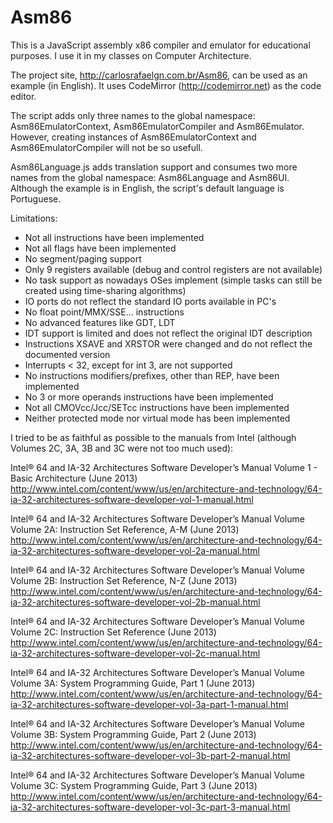 Asm86
=====

This is a JavaScript assembly x86 compiler and emulator for educational purposes. I use it in my classes on Computer Architecture.

The project site, http://carlosrafaelgn.com.br/Asm86, can be used as an example (in English). It uses CodeMirror (http://codemirror.net) as the code editor.

The script adds only three names to the global namespace: Asm86EmulatorContext, Asm86EmulatorCompiler and Asm86Emulator. However, creating instances of Asm86EmulatorContext and Asm86EmulatorCompiler will not be so usefull.

Asm86Language.js adds translation support and consumes two more names from the global namespace: Asm86Language and Asm86UI. Although the example is in English, the script's default language is Portuguese.

Limitations:
- Not all instructions have been implemented
- Not all flags have been implemented
- No segment/paging support
- Only 9 registers available (debug and control registers are not available)
- No task support as nowadays OSes implement (simple tasks can still be created using time-sharing algorithms)
- IO ports do not reflect the standard IO ports available in PC's
- No float point/MMX/SSE... instructions
- No advanced features like GDT, LDT
- IDT support is limited and does not reflect the original IDT description
- Instructions XSAVE and XRSTOR were changed and do not reflect the documented version
- Interrupts < 32, except for int 3, are not supported
- No instructions modifiers/prefixes, other than REP, have been implemented
- No 3 or more operands instructions have been implemented
- Not all CMOVcc/Jcc/SETcc instructions have been implemented
- Neither protected mode nor virtual mode has been implemented

I tried to be as faithful as possible to the manuals from Intel (although Volumes 2C, 3A, 3B and 3C were not too much used):

Intel® 64 and IA-32 Architectures Software Developer’s Manual Volume 1 - Basic Architecture (June 2013)
http://www.intel.com/content/www/us/en/architecture-and-technology/64-ia-32-architectures-software-developer-vol-1-manual.html

Intel® 64 and IA-32 Architectures Software Developer’s Manual Volume Volume 2A: Instruction Set Reference, A-M (June 2013)
http://www.intel.com/content/www/us/en/architecture-and-technology/64-ia-32-architectures-software-developer-vol-2a-manual.html

Intel® 64 and IA-32 Architectures Software Developer’s Manual Volume Volume 2B: Instruction Set Reference, N-Z (June 2013)
http://www.intel.com/content/www/us/en/architecture-and-technology/64-ia-32-architectures-software-developer-vol-2b-manual.html

Intel® 64 and IA-32 Architectures Software Developer’s Manual Volume Volume 2C: Instruction Set Reference (June 2013)
http://www.intel.com/content/www/us/en/architecture-and-technology/64-ia-32-architectures-software-developer-vol-2c-manual.html

Intel® 64 and IA-32 Architectures Software Developer’s Manual Volume Volume 3A: System Programming Guide, Part 1 (June 2013)
http://www.intel.com/content/www/us/en/architecture-and-technology/64-ia-32-architectures-software-developer-vol-3a-part-1-manual.html

Intel® 64 and IA-32 Architectures Software Developer’s Manual Volume Volume 3B: System Programming Guide, Part 2 (June 2013)
http://www.intel.com/content/www/us/en/architecture-and-technology/64-ia-32-architectures-software-developer-vol-3b-part-2-manual.html

Intel® 64 and IA-32 Architectures Software Developer’s Manual Volume Volume 3C: System Programming Guide, Part 3 (June 2013)
http://www.intel.com/content/www/us/en/architecture-and-technology/64-ia-32-architectures-software-developer-vol-3c-part-3-manual.html
